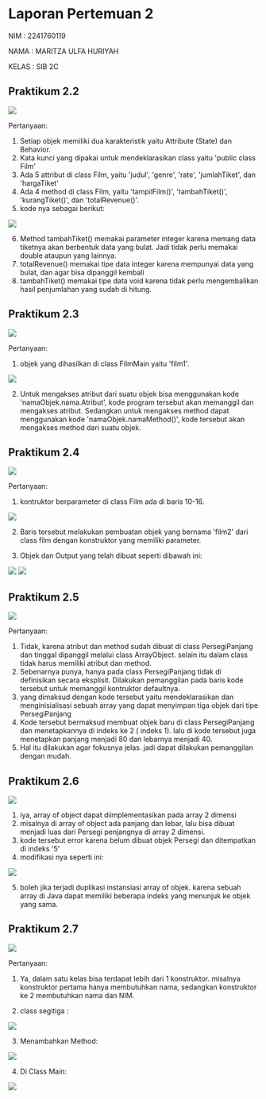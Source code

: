# Laporan Pertemuan 2
NIM : 2241760119

NAMA : MARITZA ULFA HURIYAH

KELAS : SIB 2C

## Praktikum 2.2
<img src = "Praktikum 2.2.png">

Pertanyaan: 
1. Setiap objek memiliki dua karakteristik yaitu Attribute (State) dan Behavior.
2. Kata kunci yang dipakai untuk mendeklarasikan class yaitu 'public class Film'
3. Ada 5 attribut di class Film, yaitu 'judul', 'genre', 'rate', 'jumlahTiket', dan 'hargaTiket'
4. Ada 4 method di class Film, yaitu 'tampilFilm()', 'tambahTiket()', 'kurangTiket()', dan 'totalRevenue()'.
5. kode nya sebagai berikut: 

<img src = "pertanyaan 2.5.png">

6. Method tambahTiket() memakai parameter integer karena memang data tiketnya akan berbentuk data yang bulat. Jadi tidak perlu memakai double ataupun yang lainnya.
7. totalRevenue() memakai tipe data integer karena mempunyai data yang bulat, dan agar bisa dipanggil kembali
8. tambahTiket() memakai tipe data void karena tidak perlu mengembalikan hasil penjumlahan yang sudah di hitung.

## Praktikum 2.3
<img src = "Praktikum 2.3.png">

Pertanyaan:
1. objek yang dihasilkan di class FilmMain yaitu 'film1'.

<img src = "Pertanyaan 2.3..png">

2. Untuk mengakses atribut dari suatu objek bisa menggunakan kode 'namaObjek.nama.Atribut', kode program tersebut akan memanggil dan mengakses atribut. Sedangkan untuk mengakses method dapat menggunakan kode 'namaObjek.namaMethod()', kode tersebut akan mengakses method dari suatu objek.


## Praktikum 2.4
<img src = "Praktikum 2.4.png">

Pertanyaan:
1. kontruktor berparameter di class Film ada di baris 10-16.

<img src = "Pertanyaan 2.4.1.png">


2. Baris tersebut melakukan pembuatan objek yang bernama 'film2' dari class film dengan konstruktor yang memiliki parameter.

3.  Objek dan Output yang telah dibuat seperti dibawah ini: 
<img src = "Pertanyaan 2.4.2.png">
<img src = "Pertanyaan 2.4.3.png">


## Praktikum 2.5
<img src = "Praktikum 2.5.png">

Pertanyaan:
1. Tidak, karena atribut dan method sudah dibuat di class PersegiPanjang dan tinggal dipanggil melalui class ArrayObject. selain itu dalam class tidak harus memiliki atribut dan method. 
2. Sebenarnya punya, hanya pada class PersegiPanjang tidak di definisikan secara eksplisit. Dilakukan pemanggilan pada baris kode tersebut untuk memanggil kontruktor defaultnya.
3. yang dimaksud dengan kode tersebut yaitu mendeklarasikan dan menginisialisasi sebuah array yang dapat menyimpan tiga objek dari tipe PersegiPanjang 
4. Kode tersebut bermaksud membuat objek baru di class PersegiPanjang dan menetapkannya di indeks ke 2 ( indeks 1). lalu di kode tersebut juga menetapkan panjang menjadi 80 dan lebarnya menjadi 40. 
5. Hal itu dilakukan agar fokusnya jelas. jadi dapat dilakukan pemanggilan dengan mudah. 


## Praktikum 2.6
<img src = "Praktikum 2.6.png">

1. iya, array of object dapat diimplementasikan pada array 2 dimensi
2. misalnya di array of object ada panjang dan lebar, lalu bisa dibuat menjadi luas dari Persegi penjangnya di array 2 dimensi.
3. kode tersebut error karena belum dibuat objek Persegi dan ditempatkan di indeks '5'
4. modifikasi nya seperti ini:

<img src = "Pertanyaan 2.6.4.png">

5. boleh jika terjadi duplikasi instansiasi array of objek. karena sebuah array di Java dapat memiliki beberapa indeks yang menunjuk ke objek yang sama.


## Praktikum 2.7
<img src = "Praktikum 2.4.png">

Pertanyaan:
1. Ya, dalam satu kelas bisa terdapat lebih dari 1 konstruktor. misalnya konstruktor pertama hanya membutuhkan nama, sedangkan konstruktor ke 2 membutuhkan nama dan NIM.

2. class segitiga :

<img src = "Pertanyaan 2.7.2.png">

3. Menambahkan Method:

<img src = "Pertanyaan 2.7.3.png">

4. Di Class Main:

<img src = "Pertanyaan 2.7.4.png">




